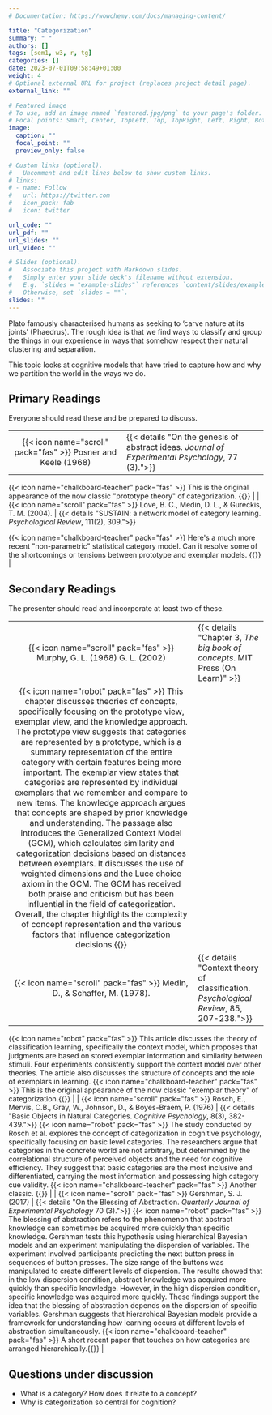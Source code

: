 ```yaml
---
# Documentation: https://wowchemy.com/docs/managing-content/

title: "Categorization"
summary: " "
authors: []
tags: [sem1, w3, r, tg]
categories: []
date: 2023-07-01T09:58:49+01:00
weight: 4
# Optional external URL for project (replaces project detail page).
external_link: ""

# Featured image
# To use, add an image named `featured.jpg/png` to your page's folder.
# Focal points: Smart, Center, TopLeft, Top, TopRight, Left, Right, BottomLeft, Bottom, BottomRight.
image:
  caption: ""
  focal_point: ""
  preview_only: false

# Custom links (optional).
#   Uncomment and edit lines below to show custom links.
# links:
# - name: Follow
#   url: https://twitter.com
#   icon_pack: fab
#   icon: twitter

url_code: ""
url_pdf: ""
url_slides: ""
url_video: ""

# Slides (optional).
#   Associate this project with Markdown slides.
#   Simply enter your slide deck's filename without extension.
#   E.g. `slides = "example-slides"` references `content/slides/example-slides.md`.
#   Otherwise, set `slides = ""`.
slides: ""
---
```


Plato famously characterised humans as seeking to ‘carve nature at its joints’ (Phaedrus). The rough idea is that we find ways to classify and group the things in our experience in ways that somehow respect their natural clustering and separation.

This topic looks at cognitive models that have tried to capture how and why we partition the world in the ways we do.


## Primary Readings

Everyone should read these and be prepared to discuss.

|  |  |
|:----:|:-----|
| {{< icon name="scroll" pack="fas" >}} Posner and Keele (1968) | {{< details "On the genesis of abstract ideas. *Journal of Experimental Psychology*, 77 (3).">}}
<!-- {{< icon name="robot" pack="fas" >}} This journal article examines the process of abstract idea formation in humans and the role of pattern recognition and variability in learning and transfer tasks. The authors find that individuals can learn to classify distorted patterns even without having seen the prototype, and that the prototype is more easily classified than control patterns within the same category. The study also suggests that higher variability patterns are better transferred and recognized compared to low variability patterns. The researchers also discuss the philosophical notion of abstract representations and their relevance to perception. The study involved multiple experiments and analyses, including measuring distances between patterns, reaction times, and error rates. The results consistently show that schema patterns are better recognized and have lower error rates compared to new distortions. -->
{{< icon name="chalkboard-teacher" pack="fas" >}} This is the original appearance of the now classic "prototype theory" of categorization. {{</details>}} |
| {{< icon name="scroll" pack="fas" >}} Love, B. C., Medin, D. L., & Gureckis, T. M. (2004). | {{< details "SUSTAIN: a network model of category learning. *Psychological Review*, 111(2), 309.">}}
<!-- {{< icon name="robot" pack="fas" >}} The document introduces the Sustain model, a network model of category learning that focuses on how humans learn categories from examples. It discusses the model's ability to adapt and recruit additional clusters when faced with surprising events, as well as its ability to discover category substructure. The document highlights the importance of flexibility and category substructure in category learning models. It provides an overview of the basic components and principles of the Sustain model, including its input representation, parameters, and behavior equations. The document also compares Sustain to other category learning models and discusses its implications and contributions. -->
{{< icon name="chalkboard-teacher" pack="fas" >}} Here's a much more recent "non-parametric" statistical category model. Can it resolve some of the shortcomings or tensions between prototype and exemplar models. {{</details>}} |

## Secondary Readings

The presenter should read and incorporate at least two of these.

|  |  |
|:----:|:-----|
| {{< icon name="scroll" pack="fas" >}} Murphy, G. L. (1968) G. L. (2002) |   {{< details "Chapter 3, *The big book of concepts*. MIT Press (On Learn)" >}}
{{< icon name="robot" pack="fas" >}} This chapter discusses theories of concepts, specifically focusing on the prototype view, exemplar view, and the knowledge approach. The prototype view suggests that categories are represented by a prototype, which is a summary representation of the entire category with certain features being more important. The exemplar view states that categories are represented by individual exemplars that we remember and compare to new items. The knowledge approach argues that concepts are shaped by prior knowledge and understanding. The passage also introduces the Generalized Context Model (GCM), which calculates similarity and categorization decisions based on distances between exemplars. It discusses the use of weighted dimensions and the Luce choice axiom in the GCM. The GCM has received both praise and criticism but has been influential in the field of categorization. Overall, the chapter highlights the complexity of concept representation and the various factors that influence categorization decisions.{{</details>}} |
| {{< icon name="scroll" pack="fas" >}} Medin, D., & Schaffer, M. (1978). | {{< details "Context theory of classification. *Psychological Review*, 85, 207-238.">}}
{{< icon name="robot" pack="fas" >}} This article discusses the theory of classification learning, specifically the context model, which proposes that judgments are based on stored exemplar information and similarity between stimuli. Four experiments consistently support the context model over other theories. The article also discusses the structure of concepts and the role of exemplars in learning.
{{< icon name="chalkboard-teacher" pack="fas" >}} This is the original appearance of the now classic "exemplar theory" of categorization.{{</details>}} |
| {{< icon name="scroll" pack="fas" >}} Rosch, E., Mervis, C.B., Gray, W., Johnson, D., & Boyes-Braem, P. (1976) | {{< details "Basic Objects in Natural Categories. *Cognitive Psychology*, 8(3), 382-439.">}}
{{< icon name="robot" pack="fas" >}} The study conducted by Rosch et al. explores the concept of categorization in cognitive psychology, specifically focusing on basic level categories. The researchers argue that categories in the concrete world are not arbitrary, but determined by the correlational structure of perceived objects and the need for cognitive efficiency. They suggest that basic categories are the most inclusive and differentiated, carrying the most information and possessing high category cue validity.
{{< icon name="chalkboard-teacher" pack="fas" >}} Another classic. {{</details>}} |
| {{< icon name="scroll" pack="fas" >}} Gershman, S. J. (2017) | {{< details "On the Blessing of Abstraction. *Quarterly Journal of Experimental Psychology* 70 (3).">}}
{{< icon name="robot" pack="fas" >}} The blessing of abstraction refers to the phenomenon that abstract knowledge can sometimes be acquired more quickly than specific knowledge. Gershman tests this hypothesis using hierarchical Bayesian models and an experiment manipulating the dispersion of variables. The experiment involved participants predicting the next button press in sequences of button presses. The size range of the buttons was manipulated to create different levels of dispersion. The results showed that in the low dispersion condition, abstract knowledge was acquired more quickly than specific knowledge. However, in the high dispersion condition, specific knowledge was acquired more quickly. These findings support the idea that the blessing of abstraction depends on the dispersion of specific variables. Gershman suggests that hierarchical Bayesian models provide a framework for understanding how learning occurs at different levels of abstraction simultaneously.
{{< icon name="chalkboard-teacher" pack="fas" >}} A short recent paper that touches on how categories are arranged hierarchically.{{</details>}} |





## Questions under discussion

- What is a category? How does it relate to a concept?
- Why is categorization so central for cognition?

